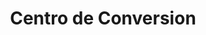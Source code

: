 ---
title: "Centro de Conversion"
url: /ciudad-autonoma-de-buenos-aires/centro-de-conversion/
shop: Autowerkstatt
---